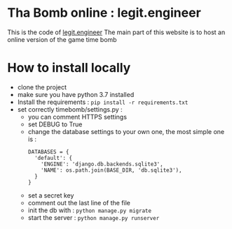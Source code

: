 # Tha Bomb online : legit.engineer

This is the code of [legit.engineer](https://legit.engineer)
The main part of this website is to host an online version of the game time bomb

# How to install locally

- clone the project
- make sure you have python 3.7 installed
- Install the requirements : ```pip install -r requirements.txt```
- set correctly timebomb/settings.py :
  - you can comment HTTPS settings
  - set DEBUG to True
  - change the database settings to your own one, the most simple one is :
    ```
    DATABASES = {
      'default': {
        'ENGINE': 'django.db.backends.sqlite3',
        'NAME': os.path.join(BASE_DIR, 'db.sqlite3'),
      }
    }
    ```
   - set a secret key
   - comment out the last line of the file
  - init the db with : ```python manage.py migrate```
  - start the server : ```python manage.py runserver```
